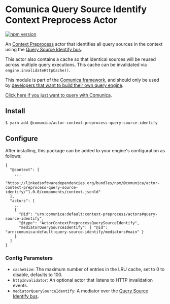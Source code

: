 # Comunica Query Source Identify Context Preprocess Actor

[![npm version](https://badge.fury.io/js/%40comunica%2Factor-context-preprocess-query-source-identify.svg)](https://www.npmjs.com/package/@comunica/actor-context-preprocess-query-source-identify)

An [Context Preprocess](https://github.com/comunica/comunica/tree/master/packages/bus-context-preprocess) actor
that identifies all query sources in the context using
the [Query Source Identify bus](https://github.com/comunica/comunica/tree/master/packages/bus-query-source-identify).

This actor also contains a cache so that identical sources will be reused across multiple query executions.
This cache can be invalidated via `engine.invalidateHttpCache()`.

This module is part of the [Comunica framework](https://github.com/comunica/comunica),
and should only be used by [developers that want to build their own query engine](https://comunica.dev/docs/modify/).

[Click here if you just want to query with Comunica](https://comunica.dev/docs/query/).

## Install

```bash
$ yarn add @comunica/actor-context-preprocess-query-source-identify
```

## Configure

After installing, this package can be added to your engine's configuration as follows:
```text
{
  "@context": [
    ...
    "https://linkedsoftwaredependencies.org/bundles/npm/@comunica/actor-context-preprocess-query-source-identify/^1.0.0/components/context.jsonld"  
  ],
  "actors": [
    ...
    {
      "@id": "urn:comunica:default:context-preprocess/actors#query-source-identify",
      "@type": "ActorContextPreprocessQuerySourceIdentify",
      "mediatorQuerySourceIdentify": { "@id": "urn:comunica:default:query-source-identify/mediators#main" }
    }
  ]
}
```

### Config Parameters

* `cacheSize`: The maximum number of entries in the LRU cache, set to 0 to disable, defaults to 100.
* `httpInvalidator`: An optional actor that listens to HTTP invalidation events.
* `mediatorQuerySourceIdentify`: A mediator over the [Query Source Identify bus](https://github.com/comunica/comunica/tree/master/packages/bus-query-source-identify).
